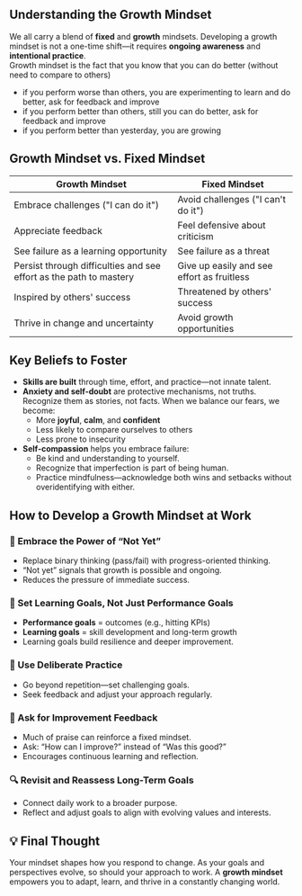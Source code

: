 ## Understanding the Growth Mindset
We all carry a blend of **fixed** and **growth** mindsets. Developing a growth mindset is not a one-time shift—it requires **ongoing awareness** and **intentional practice**.  
Growth mindset is the fact that you know that you can do better (without need to compare to others)
  * if you perform worse than others, you are experimenting to learn and do better, ask for feedback and improve
  * if you perform better than others, still you can do better, ask for feedback and improve
  * if you perform better than yesterday, you are growing

## Growth Mindset vs. Fixed Mindset

| Growth Mindset | Fixed Mindset |
|----------------|----------------|
| Embrace challenges ("I can do it") | Avoid challenges ("I can't do it") |
| Appreciate feedback | Feel defensive about criticism |
| See failure as a learning opportunity | See failure as a threat |
| Persist through difficulties and see effort as the path to mastery | Give up easily and see effort as fruitless |
| Inspired by others' success | Threatened by others' success |
| Thrive in change and uncertainty | Avoid growth opportunities |

## Key Beliefs to Foster

- **Skills are built** through time, effort, and practice—not innate talent.
- **Anxiety and self-doubt** are protective mechanisms, not truths. Recognize them as stories, not facts. When we balance our fears, we become:
  - More **joyful**, **calm**, and **confident**
  - Less likely to compare ourselves to others
  - Less prone to insecurity
- **Self-compassion** helps you embrace failure:
  - Be kind and understanding to yourself.
  - Recognize that imperfection is part of being human.
  - Practice mindfulness—acknowledge both wins and setbacks without overidentifying with either.

## How to Develop a Growth Mindset at Work

### 🔄 Embrace the Power of “Not Yet”
- Replace binary thinking (pass/fail) with progress-oriented thinking.
- “Not yet” signals that growth is possible and ongoing.
- Reduces the pressure of immediate success.

### 🎯 Set Learning Goals, Not Just Performance Goals
- **Performance goals** = outcomes (e.g., hitting KPIs)
- **Learning goals** = skill development and long-term growth
- Learning goals build resilience and deeper improvement.

### 🧠 Use Deliberate Practice
- Go beyond repetition—set challenging goals.
- Seek feedback and adjust your approach regularly.

### 💬 Ask for Improvement Feedback
- Much of praise can reinforce a fixed mindset.
- Ask: “How can I improve?” instead of “Was this good?”
- Encourages continuous learning and reflection.

### 🔍 Revisit and Reassess Long-Term Goals
- Connect daily work to a broader purpose.
- Reflect and adjust goals to align with evolving values and interests.

## 💡 Final Thought
Your mindset shapes how you respond to change. As your goals and perspectives evolve, so should your approach to work. A **growth mindset** empowers you to adapt, learn, and thrive in a constantly changing world.

